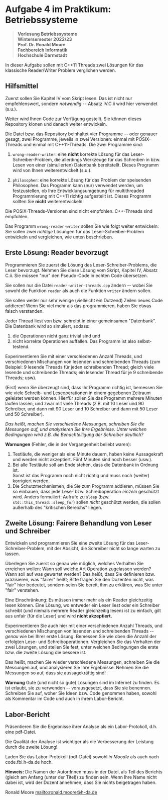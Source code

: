 # Aufgabe 4 im Praktikum: Betriebssysteme

> **Vorlesung Betriebssysteme  
    Wintersemester 2022/23  
    Prof. Dr. Ronald Moore  
    Fachbereich Informatik  
    Hochschule Darmstadt**


In dieser Aufgabe sollen mit C++11 Threads zwei Lösungen für das klassische Reader/Writer Problem verglichen werden.

## Hilfsmittel

Zuerst sollen Sie Kapitel IV vom Skript lesen.  Das ist nicht nur empfehlenswert, sondern _notwendig_ -- Absatz IV.C.ii wird hier verwendet (s.u.).

Weiter wird Ihnen Code zur Verfügung gestellt. Sie können dieses Repository klonen und danach weiter entwickeln.

Die Datei bzw. das Repository beinhaltet vier Programme -- oder genauer gesagt, zwei Programme, jeweils in zwei Versionen: einmal mit POSIX-Threads und einmal mit C++11-Threads. Die zwei Programme sind:

1. `wrong-reader-writer`: eine **nicht** korrekte Lösung für das Leser-Schreiber-Problem, die allerdings Werkzeuge für das Schreiben in bzw. Lesen von einer (simulierten) Datenbank bereitstellt. Dieses Programm wird von Ihnen weiterentwickelt (s.u.). 

1. `philosophen`:  eine korrekte Lösung für das Problem der speisenden Philosophen. Das Programm kann (nur) verwendet werden, um festzustellen, ob Ihre Entwicklungsumgebung für multithreaded Programmierung mit C++11 richtig aufgestellt ist. Dieses Programm sollten Sie **nicht** weiterentwickeln.
  
Die POSIX-Threads-Versionen sind nicht empfohlen.  C++-Threads sind empfohlen.

Das Programm `wrong-reader-writer` sollen Sie wie folgt weiter entwickeln: 
Sie sollen zwei _richtige_ Lösungen für das Leser-Schreiber-Problem entwickeln und vergleichen, wie unten beschrieben.

## Erste Lösung: Reader bevorzugt

Programmieren Sie zuerst die Lösung des Leser-Schreiber-Problems, die Leser bevorzugt.  Nehmen Sie diese Lösung vom Skript, Kapitel IV, Absatz C.ii.
Sie müssen "nur" den Pseudo-Code in echten Code übersetzen.

Sie sollen nur die Datei `reader-writer-threads.cpp` ändern -- wobei Sie sowohl die Funktion `reader` als auch die Funktion `writer` ändern sollen.

Sie sollen weiter nur sehr wenige (vielleicht ein Dutzend) Zeilen neues Code addieren! 
Wenn Sie viel mehr als das programmieren, haben Sie etwas falsch verstanden.

Jeder Thread liest von bzw. schreibt in einer gemeinsamen "Datenbank". Die Datenbank wird so simuliert, sodass:

1. die Operationen nicht ganz trivial sind und
1. nicht korrekte Operationen auffallen. Das Programm ist also selbst-testend. 

Experimentieren Sie mit einer verschiedenen Anzahl Threads, und verschiedenen Mischungen von lesenden und schreibenden Threads (zum Beispiel: 9 lesende Threads für jeden schreibenden Thread; gleich viele lesende und schreibende Threads; ein lesender Thread für je 9 schreibende Threads; usw).

(Erst) wenn Sie überzeugt sind, dass Ihr Programm richtig ist, bemessen Sie wie viele Schreib- und Leseoperationen in einem gegebenen Zeitraum geleistet werden können.
Hierfür sollen Sie das Programm mehrere Minuten laufen lassen, und zwar mit viele Threads (z.B. mit 10 Leser und 90 Schreiber, und dann mit 90 Leser und 10 Schreiber und dann mit 50 Leser und 50 Schreiber).

*Das heißt, machen Sie verschiedene Messungen, schreiben Sie die Messungen auf, und analysieren Sie Ihre Ergebnisse. Unter welchen Bedingungen wird z.B. die Benachteiligung der Schreiber deutlich?*

**Warnungen** (Fehler, die in der Vergangenheit beliebt waren):

  1.  Testläufe, die weniger als eine Minute dauern, haben keine Aussagekraft und werden nicht akzeptiert. Fünf Minuten sind noch besser (usw.).
  1.  Bei alle Testläufe soll am Ende stehen, dass die Datenbank in Ordnung ist.  
      Sonst ist das Programm noch nicht richtig und muss noch (weiter) korrigiert werden.
  2.  Die Schutzmechanismen, die Sie zum Programm addieren, müssen Sie so einbauen, dass jede Lese- bzw. Schreiboperation _einzeln_ geschützt wird.   Anders formuliert: Aufrufe zu `sleep` (bzw. ` std::this_thread::sleep_for`) sollen _nicht_ geschützt werden, die sollen außerhalb des "kritischen Bereichs" liegen.


## Zweite Lösung: Fairere Behandlung von Leser und Schreiber

Entwickeln und programmieren Sie eine zweite Lösung für das Leser-Schreiber-Problem, mit der Absicht, die Schreiber nicht so lange warten zu lassen.

Überlegen Sie zuerst so genau wie möglich, welches Verhalten Sie erreichen wollen: Wann soll welche Art Operation zugelassen werden? Wann soll auf was gewartet werden? Das heißt, dass Sie definieren bzw. präzisieren, was "fairer" heißt; Bitte fragen Sie den Dozenten nicht, was "fair" hier bedeutet, sondern seien Sie bereit, ihm zu erklären, was Sie unter "fair" verstehen.

Eine Einschränkung: Es müssen immer mehr als ein Reader gleichzeitig lesen können. Eine Lösung, wo entweder ein Leser liest oder ein Schreiber schreibt (und niemals mehrere Reader gleichzeitig lesen) ist zu einfach, gilt aus unfair (für die Leser) und wird **nicht akzeptiert.**
 
Experimentieren Sie auch hier mit einer verschiedenen Anzahl Threads, und verschiedenen Mischungen von lesenden und schreibenden Threads -- _genau_ wie bei Ihrer erste Lösung. 
Bemessen Sie wie oben die Anzahl der erfolgten Lese- und Schreiboperationen. 
Vergleichen Sie das Verhalten der zwei Lösungen, und stellen Sie fest, unter welchen Bedingungen die erste bzw. die zweite Lösung die bessere ist.

Das heißt, machen Sie wieder verschiedene Messungen, schreiben Sie die Messungen auf, und analysieren Sie Ihre Ergebnisse. 
Nehmen Sie die Messungen so auf, dass sie aussagekräftig sind! 

**Warnung** Gute (und nicht so gute) Lösungen sind im Internet zu finden. 
Es ist erlaubt, sie zu verwenden -- vorausgesetzt, dass Sie sie benennen. 
Schreiben Sie auf, woher Sie Ideen bzw. Code genommen haben, sowohl als Kommentar im Code und auch in ihrem Labor-Bericht.

## Labor-Bericht

Präsentieren Sie die Ergebnisse ihrer Analyse als ein Labor-Protokoll, d.h. eine pdf-Datei. 

Die Qualität der Analyse ist wichtiger als die Verbesserung der Leistung durch die zweite Lösung!

Laden Sie das Labor-Protokoll (pdf-Datei) sowohl *in Moodle* als auch nach code.fbi.h-da.de hoch.

**Hinweis:** Die Namen der Autor:Innen muss in der Datei, als Teil des Berichts (gleich am Anfang (unter der Titel)) zu finden sein.
Wenn Ihre Name nicht dabei ist, wird der Dozent annehmen, dass Sie nichts beigetragen haben.

Ronald Moore <mailto:ronald.moore@h-da.de>

